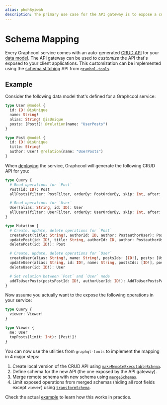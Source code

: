 ```yaml
---
alias: phoh6yiwah
description: The primary use case for the API gateway is to expose a custom API.
---
```


# Schema Mapping

Every Graphcool service comes with an auto-generated [CRUD API](!alias-abogasd0go) for your [data model](!alias-eiroozae8u). The API gateway can be used to _customize_ the API that's exposed to your client applications. This customization can be implemented using the [schema stitching](http://dev.apollodata.com/tools/graphql-tools/schema-stitching.html) API from [`graphql-tools`](https://github.com/apollographql/graphql-tools).


## Example

Consider the following data model that's defined for a Graphcool service:

```graphql
type User @model {
  id: ID! @isUnique
  name: String!
  alias: String! @isUnique
  posts: [Post!]! @relation(name: "UserPosts")
}

type Post @model {
  id: ID! @isUnique
  title: String!
  author: User! @relation(name: "UserPosts")
}
```

When [deploying](!alias-aiteerae6l#graphcool-deploy) the service, Graphcool will generate the following CRUD API for you:

```graphql
type Query {
  # Read operations for `Post`
  Post(id: ID): Post
  allPosts(filter: PostFilter, orderBy: PostOrderBy, skip: Int, after: String, before: String, first: Int, last: Int): [Post!]!

  # Read operations for `User`
  User(alias: String, id: ID): User
  allUsers(filter: UserFilter, orderBy: UserOrderBy, skip: Int, after: String, before: String, first: Int, last: Int): [User!]!
}

type Mutation {
  # Create, update, delete operations for `Post`
  createPost(title: String!, authorId: ID, author: PostauthorUser): Post
  updatePost(id: ID!, title: String, authorId: ID, author: PostauthorUser): Post
  deletePost(id: ID!): Post

  # Create, update, delete operations for `User`
  createUser(alias: String!, name: String!, postsIds: [ID!], posts: [UserpostsPost!]): User
  updateUser(alias: String, id: ID!, name: String, postsIds: [ID!], posts: [UserpostsPost!]): User
  deleteUser(id: ID!): User

  # Set relation between `Post` and `User` node
  addToUserPosts(postsPostId: ID!, authorUserId: ID!): AddToUserPostsPayload
}
```

Now assume you actually want to the expose the following operations in your service:

```graphql
type Query {
  viewer: Viewer!
}

type Viewer {
  me: User
  topPosts(limit: Int): [Post!]!
}
```

You can now use the utilities from `graphql-tools` to implement the mapping in 4 major steps:

1. Create local version of the CRUD API using [`makeRemoteExecutableSchema`](http://dev.apollodata.com/tools/graphql-tools/remote-schemas.html#makeRemoteExecutableSchema).
2. Define schema for the new API (the one exposed by the API gateway).
3. Merge remote schema with new schema using [`mergeSchemas`](http://dev.apollodata.com/tools/graphql-tools/schema-stitching.html#mergeSchemas).
4. Limit exposed operations from merged schemas (hiding all root fields except `viewer`) using [`transformSchema`](https://github.com/graphcool/graphql-transform-schema).

Check the actual [example](https://github.com/graphcool/graphcool-framework/tree/master/examples/typescript-gateway-custom-schema) to learn how this works in practice.

